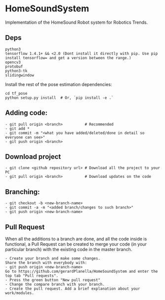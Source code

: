 # HomeSoundSystem
Implementation of the HomeSound Robot system for Robotics Trends.

## Deps
```
python3
tensorflow 1.4.1+ && <2.0 (Dont install it directly with pip. Use pip install tensorflow= and get a version between the range.)
opencv3
protobuf
python3-tk
slidingwindow
```
Install the rest of the pose estimation dependencies:
  ```
  cd tf_pose
  python setup.py install  # Or, `pip install -e .`
```
## Adding code:
```
- git pull origin <branch>          # Recommended
- git add *
- git commit -m "<what you have added/deleted/done in detail so everyone can see>"
- git push origin <branch>
```

## Download project
```
- git clone <github repository url> # Download all the project to your PC
- git pull origin <branch>          # Download updates on the code
```

## Branching:
```
- git checkout -b <new-branch-name>
- git commit -a -m "<added branch/changes to such branch>"
- git push origin <new-branch-name>
```

## Pull Request
When all the additions to a branch are done, and all the code inside is functional, a Pull Request can be created to merge your code (in your particular branch) with the existing code in the master branch.
```
- Create your branch and make some changes.
Share the branch with everybody with: 
- git push origin <new-branch-name>
Go to https://github.com/gerardPlanella/HomeSoundSystem and enter the top tab "Pull requests".
- Press the green button "New pull request"
- Change the compare branch with your branch.
- Create the pull request. Add a brief explanation about your work/modules.
```
